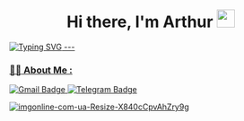 <h1 align="center">Hi there, I'm Arthur</a> <img src="https://github.com/blackcater/blackcater/raw/main/images/Hi.gif" height="32"/></h1>
<a href="https://git.io/typing-svg"><img src="https://readme-typing-svg.herokuapp.com?font=Fira+Code&size=23&pause=1000&color=EFF7AF&width=1000&height=100&lines=Right+now+I'm+a+student+at+programming+school+21+and+a+mobile+developer;...+in+the+future" alt="Typing SVG" />
---
   
  ### :man_technologist: About Me :

<div id="badges">
  <a href="mailto:artzaneg@gmail.com">
    <img src="https://img.shields.io/badge/Gmail-red?style=for-the-badge&logo=gmail&logoColor=white" alt="Gmail Badge"/>
   <a href="https://t.me/GingerMustache">
    <img src="https://img.shields.io/badge/Telegram-blue?style=for-the-badge&logo=telegram&logoColor=white" alt="Telegram Badge"/>
</div>

![imgonline-com-ua-Resize-X840cCpvAhZry9g](https://github.com/GingerMustache/GingerMustache/assets/103313278/1b5a0102-0a85-4c0d-a2c9-4d7e88b08a7c)
    

